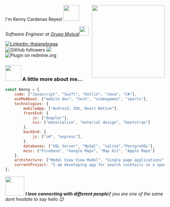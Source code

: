I'm Kenny Cardenas Reyes! <img src="https://media.giphy.com/media/12oufCB0MyZ1Go/giphy.gif" width="50"></h2>
<img align='right' src="https://media.giphy.com/media/M9gbBd9nbDrOTu1Mqx/giphy.gif" width="230">
<p><em>Software Engineer at <a href="https://www.grupomutual.fi.cr/">Grupo Mutual</a><img src="https://media.giphy.com/media/WUlplcMpOCEmTGBtBW/giphy.gif" width="30"> 
</em></p>


[![Linkedin: thaianebraga](https://img.shields.io/badge/-kenny-blue?style=flat-square&logo=Linkedin&logoColor=white&link=https://www.linkedin.com/in/ram-kenny-cardenas-reyes-69128b180/)](https://www.linkedin.com/in/ram-kenny-cardenas-reyes-69128b180/)
![GitHub followers](https://img.shields.io/github/followers/kenny0412?label=Follow&style=social)
![](https://visitor-badge.glitch.me/badge?page_id=anmol098.anmol098)
<img alt="Plugin on redmine.org" src="https://img.shields.io/redmine/plugin/stars/redmine_xlsx_format_issue_exporter?label=Love%20coding">

### <img src="https://appsamurai.com/wp-content/uploads/2017/07/android-and-ios-development.jpg" width="50"> A little more about me...  

```javascript
const Kenny = {
    code: ["Javascript", "Swift", "Kotlin", "Java", "C#"],
    askMeAbout: ["mobile dev", "tech", "videogames", "sports"],
    technologies: {
        mobileApp: ["Android, IOS, React Native"],
        frontEnd: {
            js: ["Angular"],
            css: ["materialize", "material design", "bootstrap"]
        },
        backEnd: {
            js: ["c#", "express"],
        },
        databases: ["SQL Server", "MySql", "sqlite","PostgreSQL"],
        misc: ["Firebase", "Google Maps", "Map Kit", "Apple Maps"]
    },
    architecture: ["Model View View Model", "Single page applications", "Model View Controller"],
    currentProject: "I am developing app for search cocktails in a specific zone",
};
```
<img src="https://icon-library.com/images/partner-icon/partner-icon-6.jpg" width="60"> <em><b>I love connecting with different people</b>if you are one of the same dont hesitate to say hello 😊</em>


```
